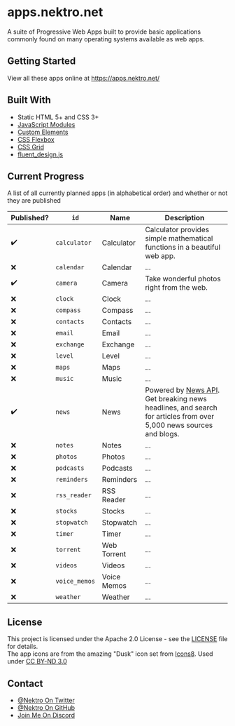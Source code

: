 # apps.nektro.net
A suite of Progressive Web Apps built to provide basic applications commonly found on many operating systems available as web apps.

## Getting Started
View all these apps online at https://apps.nektro.net/

## Built With
- Static HTML 5+ and CSS 3+
- [JavaScript Modules](https://caniuse.com/#feat=es6-module)
- [Custom Elements](https://caniuse.com/#feat=custom-elementsv1)
- [CSS Flexbox](https://caniuse.com/#feat=flexbox)
- [CSS Grid](https://caniuse.com/#feat=css-grid)
- [fluent_design.js](https://github.com/Nektro/fluent_design.js)

## Current Progress
A list of all currently planned apps (in alphabetical order) and whether or not they are published

| Published? | `id` | Name | Description |
| ---------- | ---- | ---- | ----------- |
| ✔️ | `calculator`  | Calculator  | Calculator provides simple mathematical functions in a beautiful web app. |
| ❌ | `calendar`    | Calendar    | ... |
| ✔️ | `camera`      | Camera      | Take wonderful photos right from the web. |
| ❌ | `clock`       | Clock       | ... |
| ❌ | `compass`     | Compass     | ... |
| ❌ | `contacts`    | Contacts    | ... |
| ❌ | `email`       | Email       | ... |
| ❌ | `exchange`    | Exchange    | ... |
| ❌ | `level`       | Level       | ... |
| ❌ | `maps`        | Maps        | ... |
| ❌ | `music`       | Music       | ... |
| ✔️ | `news`        | News        | Powered by [News API](https://newsapi.org/). Get breaking news headlines, and search for articles from over 5,000 news sources and blogs. |
| ❌ | `notes`       | Notes       | ... |
| ❌ | `photos`      | Photos      | ... |
| ❌ | `podcasts`    | Podcasts    | ... |
| ❌ | `reminders`   | Reminders   | ... |
| ❌ | `rss_reader`  | RSS Reader  | ... |
| ❌ | `stocks`      | Stocks      | ... |
| ❌ | `stopwatch`   | Stopwatch   | ... |
| ❌ | `timer`       | Timer       | ... |
| ❌ | `torrent`     | Web Torrent | ... |
| ❌ | `videos`      | Videos      | ... |
| ❌ | `voice_memos` | Voice Memos | ... |
| ❌ | `weather`     | Weather     | ... |

## License
This project is licensed under the Apache 2.0 License - see the [LICENSE](LICENSE) file for details.  
The app icons are from the amazing "Dusk" icon set from [Icons8](https://icons8.com/). Used under [CC BY-ND 3.0](https://creativecommons.org/licenses/by-nd/3.0/)

## Contact
- [@Nektro On Twitter](https://twitter.com/Nektro)
- [@Nektro On GitHub](https://github.com/Nektro/apps.nektro.net/issues)
- [Join Me On Discord](https://discord.gg/beUGrGk)
